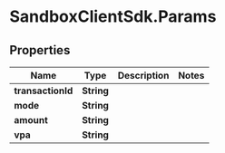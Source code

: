 # SandboxClientSdk.Params

## Properties
Name | Type | Description | Notes
------------ | ------------- | ------------- | -------------
**transactionId** | **String** |  | 
**mode** | **String** |  | 
**amount** | **String** |  | 
**vpa** | **String** |  | 
